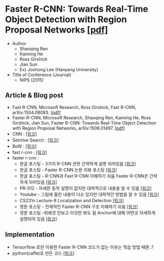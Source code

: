 # Faster R-CNN: Towards Real-Time Object Detection with Region Proposal Networks [[pdf]](https://arxiv.org/pdf/1506.01497.pdf)

* Author
	* Shaoqing Ren
	* Kaiming He
	* Ross Girshick
	* Jian Sun
	* Ex) Joohong Lee (Hanyang University)
* Title of Conference (Journal)
	* NIPS (2015)


## Article & Blog post
* Fast R-CNN, Microsoft Research, Ross Girshick, Fast R-CNN, arXiv:1504.08083. [[pdf]](https://arxiv.org/pdf/1504.08083.pdf)
* Faster R-CNN, Microsoft Research, Shaoqing Ren, Kaiming He, Ross Girshick, Jian Sun, Faster R-CNN: Towards Real-Time Object Detection with Region Proposal Networks, arXiv:1506.01497. [[pdf]](https://arxiv.org/pdf/1506.01497.pdf)
* CNN : [[링크]](http://pythonkim.tistory.com/52)
* Selctive Search : [[링크]](https://m.blog.naver.com/PostView.nhn?blogId=laonple&logNo=220918802749&proxyReferer=https%3A%2F%2Fwww.google.co.kr%2F)
* BoW : [[링크]](http://darkpgmr.tistory.com/125)
* fast r-cnn : [[링크]](http://m.blog.daum.net/_blog/_m/articleView.do?blogid=0YjD7&articleno=8)
* faster r-cnn :
	* 한글 포스팅 - 3가지 R-CNN 관련 간략하게 설명 되어있음 [[링크]](https://jamiekang.github.io/2017/05/28/faster-r-cnn/)
	* 한글 포스팅 - Faster R-CNN 논문 리뷰 포스팅 [[링크]](https://curt-park.github.io/2017-03-17/faster-rcnn/)
	* 한글 포스팅 - R-CNN과 Fast R-CNN 이해하기 쉬움 Faster R-CNN은 간략하게 되어있음 [[링크]](https://blog.lunit.io/2017/06/01/r-cnns-tutorial/)
	* PR-012 - 자세한 동작 설명이 없지만 대략적으로 내용을 알 수 있음 [[링크]](https://www.youtube.com/watch?v=kcPAGIgBGRs)
	* Youtube - 그림에 틀린 내용이 다소 있지만 대략적인 방법을 알 수 있음 [[링크]](https://www.youtube.com/watch?v=X3IlbjQs190)
	* CS231n Lecture-8 Localization and Detection [[링크]](https://www.youtube.com/watch?v=_GfPYLNQank&t=3126s)
	* 영문 포스팅 - 전체적인 Faster R-CNN 구조 이해하기 쉬움 [[링크]](https://medium.com/@smallfishbigsea/faster-r-cnn-explained-864d4fb7e3f8)
	* 영문 포스팅 -위에것 안보고 이것만 봐도 됨 Anchor에 대해 어떤곳 자세하게 설명되어 있음 [[링크]](https://tryolabs.com/blog/2018/01/18/faster-r-cnn-down-the-rabbit-hole-of-modern-object-detection/) 

## Implementation
* Tensorflow 로만 이용한 Faster R-CNN 코드가 없는 이유는 학습 방법 때문..?
* python(caffe)로 만든 코드 [[링크]](https://github.com/rbgirshick/py-faster-rcnn)
